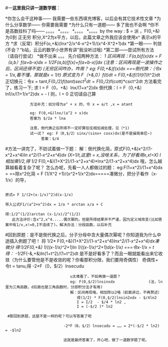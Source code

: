 #一**这里我只讲一道数学题**：

*你怎么会干这种事—— 我需要一些东西填充博客，以后会有其它技术性文章
*为什么分享数学—— 你需要我需要
*为什么只有一道题—— 多了我也不会啊
*你不是高数挂科了吗—— 。。。。
*。。。。
*。。。。
*。。。。by the way : $ = 派 ，F(0,+&)为0到 正无穷 积分,X^2为x平方，以后，此篇文章之外我应该会使用x^ 表示x的平方
*求（反常）积分F(o,+&)(lnx^2/x^4-x^2+1)/(x^4-X^2+1)dx
*第一眼—— 判敛(不会？“b站，云云的数学小世界有讲”我没听过哦)
*第二部——尝试所有方法（请自行尝试）
*做不出来
。。。
先介绍两种方法：
*1 区间再现：F(a,b)f(x)dx = F（a,b）f(a+b-x)dx = 1/2F(a,b)[f(x)+f(a+b-x)]dx  (注意：区间再现是一波操作之后，区间还得不变)
(无穷区间咋办，咋用？
eg: F(0,+&)f(x)dx ===倒代换：（令x = 1/x,看不懂，那就是x = 1/t) 原式变为 F（+&,0）f(t)dt = F(0,+&)f(1/t)*(1/t^2)dt
                     正切换元：令x = tant,F(0,$/2)f(tant)sect^2dt=F(0,$/2)f(cott)*csct^2dt
方法看完了，练习一下;
    求 I = F（0，+&）lnx/(1+x^2)dx
    倒代换：I = F（0,+&）ln1/x/(1+1/x^2)dx  = - I
               则，I = 0
               正切请自己算
               
               
               方法补充：如分母为a^ + x 的，令 x = a/t ,x = atant
              
               eg: F(0,+&)lnx/(a^2 + x)dx
               答案为 $/2a * lna
               
               注意，倒代换之后所得不一定好算往往相加减处理，见（*1)
               试一试？ eg: F（0,$/2）sinx/(sinx+ cosx)dx(是不是操简单尼~)  
                    答案：$/4
               
  #方法一讲完了，不妨试着做一下题：
   解：倒代换化简，原式F(0,+&)x^2/(1-x^2+x^4)*ln x^2/(1-x^2+x^4)dx   (X=1/t,这里t = x,没啥关系，为了好看用x,x!=X)
                I相加乘1/2,得
               1/2* F(0,+&)(1+X^2)/(1-x^2+x^4)*lnx^2/(1-x^2+x^4)dx
    哦，怎么越算越看着复杂了呢？
    怎么办呢，先看一人人都做过的题：
      eg:F(1+x^2)/(1+x^4)dx = ==除x^2化简  = F (1/X^2 +1)/(x^2+1/x^2)dx=====凑微分，把分子看作（x-1/x）的导，
      
                                                                          原式= F 1/(2+(x-1/x)^2)d(x-1/x)
                                                                          带入公式F1/(a^2+x^2)dx = 1/a * arctan x/a + C
                                                                          得:1/2^(1/2)arctan (x-1/x)/2^(1/2)
       此方法评价:含x^2,x^4.....偶次幂的。但是所得结果并不严谨，因为定义域改变(比如答案中有1/x,x!=0,I不连续了)。解决办法：分段函数，以后补充
       
  #回到原题：是不是倒代换之后，分子分母中含大量偶次幂呢？你知道我为什么中途插入例题了吧！
    将
       1/2* F(0,+&)(1+X^2)/(1-x^2+x^4)*lnx^2/(1-x^2+x^4)dx凑微分
                                                          得:1/2F(0,+&) 1/((x-1/x)^2+1)ln 1/((x-1/x)^2+1)d(x-1/x)
                                                          ===令x-1/x =  t 得：
                                                          -1/2*F(-&,+&)ln(1+t^2)/(1+t^2)dt
                                                     是不是好看多了？而且一眼就能看出来它收敛（为什么要管他是不是收敛的呢？你看那积分限，我们要用奇偶性）
                                                          奇偶性+ 令t = tanu,得
                                                          -2*F（0，$/2）lnsecudu
                                                          
                                 u太难看了，不如再做一道题？
                                 eg: F(0,$/2)lnsinxdx               (注，ln里为三角函数，d后面也是三角函数时，分部积分法才有用)
                                 解：区间再现咯，相加除以2咯（前面讲过，不再赘述）
                                    得(1/2) * F(0,$/2)lnsin2xdx - $/4ln2
                                    I = I/2  - $/4 * ln2 , 
                                    I = (-$/2 )* ln2
                                    
     #那回到原题，这是不是一样的呢？可以写答案了吧
                           
                              -2*F（0，$/2）lnsecudu = …… = 2*(-$/2 * ln2) = -$ln2   
                              
                              这就是最终答案了，开心吧，做了一道数学题了呢。
                                                      
                                                                          
                                                                          
                                                                          
   
               
              
               
               
                     
     
  

